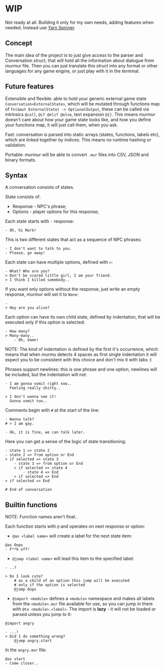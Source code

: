 # WIP
Not ready at all. Building it only for my own needs, adding features when needed. Instead use [Yarn Spinner](https:#www.yarnspinner.dev/).

## Concept
The main idea of the project is to just give access to the parser and Conversation struct, that will hold all the information about dialogue from *murmur* file.
Then you can just translate this struct into any format or other languages for any game engine, or just play with it in the terminal.

## Future features
Extensible and flexible: able to hold your generic external game state `Conversation<ExternalState>`, which will be mutated through functions map of `fn(&mut ExternalState) -> OptionalOutput`, these can be called via intrinsics `@call`, `@if @elif @else`, text expansion `@{}`.
This means *murmur* doesn't care about how your game state looks like, and how you define your functions map, it will just call them, when you ask.

Fast: conversation is parsed into static arrays (states, functions, labels etc), which are linked together by indices. This means no runtime hashing or validation.

Portable: *murmur* will be able to convert `.mur` files into CSV, JSON and binary formats.

## Syntax
A conversation consists of states.

State consists of:
- Response - NPC's phrase;
- Options - player options for this response;

Each state starts with `-` response:
```
- Oh, hi Mark!
```

This is two different states that act as a sequence of NPC phrases:
```
- I don't want to talk to you.
- Please, go away!
```

Each state can have multiple options, defined with `>`:
```
- What? Who are you?
> Don't be scared little girl, I am your friend.
> I think I killed somebody..
```

If you want only options without the response, just write an empty response, *murmur* will set it to `None`:
```
-
> Hey are you alive?
```

Each option can have its own child state, defined by indentation, that will be executed only if this option is selected:
```
- How many?
> Many-many..
    - Oh, damn!
```

NOTE: The kind of indentation is defined by the first it's occurrence, which means that when *murmu* detects 4 spaces as first single indentation it will expect you to be consistent with this choice and don't mix it with tabs :)

Phrases support newlines: this is one phrase and one option, newlines will be included, but the indentation will not:
```
- I am gonna vomit right now..
  Feeling really shitty..

> I don't wanna see it!
  Gonna vomit too..
```

Comments begin with `#` at the start of the line:
```
- Wanna talk?   
# > I am gay.

- Ok, it is fine, we can talk later.
```

Here you can get a sense of the logic of state transitioning:
```
- state 1 => state 2
- state 2 => from option or End
> if selected => state 3
    - state 3 => from option or End
    > if selected => state 4
        - state 4 => End
    > if selected => End
> if selected => End

# End of conversation
```

## Builtin functions
NOTE: Function names aren't final..

Each function starts with `@` and operates on next response or option:

- `@as <label name>` will create a label for the next state item:
```
@as Oops
- F**k off!
```

- `@jump <label name>` will lead this item to the specified label:
```
- ..?

> Do I look cute?
    # as a child of an option this jump will be executed
    # only if the option is selected
    @jump Oops
```

- `@import <module>` defines a `<module>` namespace and makes all labels from the `<module>.mur` file available for use, so you can jump in there with `@to <module>.<label>`. The import is **lazy** - it will not be loaded or parsed unless you jump to it:
```
@import angry

- ...!
> Did I do something wrong?
    @jump angry.start
```

In the `angry.mur` file:
```
@as start
- Come closer..
```

